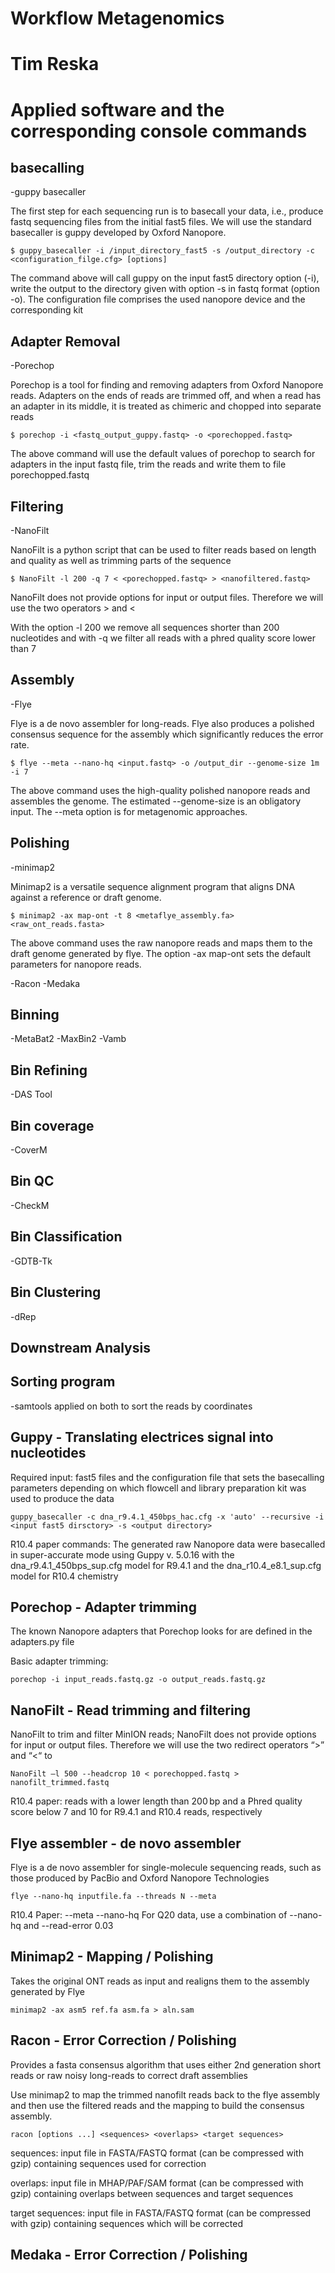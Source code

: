 # Workflow Metagenomics
# Tim Reska 

# Applied software and the corresponding console commands
## basecalling 
-guppy basecaller

The first step for each sequencing run is to basecall your data, i.e., produce fastq sequencing files from the initial fast5 files. We will use the standard basecaller is guppy developed by Oxford Nanopore.

```shell
$ guppy_basecaller -i /input_directory_fast5 -s /output_directory -c <configuration_filge.cfg> [options]
```
The command above will call guppy on the input fast5 directory option (-i), write the output to the directory given with option -s in fastq format (option -o). The configuration file comprises the used nanopore device and the corresponding kit


## Adapter Removal
-Porechop

Porechop is a tool for finding and removing adapters from Oxford Nanopore reads. Adapters on the ends of reads are trimmed off, and when a read has an adapter in its middle, it is treated as chimeric and chopped into separate reads

```shell
$ porechop -i <fastq_output_guppy.fastq> -o <porechopped.fastq> 
```
The above command will use the default values of porechop to search for adapters in the input fastq file, trim the reads and write them to file porechopped.fastq

## Filtering
-NanoFilt

NanoFilt is a python script that can be used to filter reads based on length and quality as well as trimming parts of the sequence

```shell
$ NanoFilt -l 200 -q 7 < <porechopped.fastq> > <nanofiltered.fastq>
```
NanoFilt does not provide options for input or output files. Therefore we will use the two operators > and <

With the option -l 200 we remove all sequences shorter than 200 nucleotides and with -q we filter all reads with a phred quality score lower than 7

## Assembly
-Flye

Flye is a de novo assembler for long-reads. Flye also produces a polished consensus sequence for the assembly which significantly reduces the error rate.

```shell
$ flye --meta --nano-hq <input.fastq> -o /output_dir --genome-size 1m -i 7
```
The above command uses the high-quality polished nanopore reads and assembles the genome. The estimated --genome-size is an obligatory input. The --meta option is for metagenomic approaches. 

## Polishing
-minimap2

Minimap2 is a versatile sequence alignment program that aligns DNA against a reference or draft genome. 

```shell
$ minimap2 -ax map-ont -t 8 <metaflye_assembly.fa> <raw_ont_reads.fasta>
```

The above command uses the raw nanopore reads and maps them to the draft genome generated by flye. The option -ax map-ont sets the default parameters for nanopore reads.


-Racon
-Medaka

## Binning
-MetaBat2
-MaxBin2
-Vamb

## Bin Refining
-DAS Tool

## Bin coverage
-CoverM

## Bin QC
-CheckM

## Bin Classification
-GDTB-Tk

## Bin Clustering
-dRep

## Downstream Analysis
## Sorting program
-samtools applied on both to sort the reads by coordinates


## Guppy - Translating electrices signal into nucleotides

Required input: fast5 files and the configuration file that sets the basecalling parameters depending on which flowcell and library preparation kit was used to produce the data

```guppy_basecaller -c dna_r9.4.1_450bps_hac.cfg -x 'auto' --recursive -i <input fast5 dirsctory> -s <output directory>```

R10.4 paper commands: The generated raw Nanopore data were basecalled in super-accurate mode using Guppy v. 5.0.16 with the dna_r9.4.1_450bps_sup.cfg model for R9.4.1 and the dna_r10.4_e8.1_sup.cfg model for R10.4 chemistry

## Porechop - Adapter trimming

The known Nanopore adapters that Porechop looks for are defined in the adapters.py file

Basic adapter trimming: 

```porechop -i input_reads.fastq.gz -o output_reads.fastq.gz```


## NanoFilt - Read trimming and filtering

NanoFilt to trim and filter MinION reads; NanoFilt does not provide options for input or output files. Therefore we will use the two redirect operators “>” and “<“ to

```NanoFilt –l 500 --headcrop 10 < porechopped.fastq > nanofilt_trimmed.fastq```

R10.4 paper: reads with a lower length than 200 bp and a Phred quality score below 7 and 10 for R9.4.1 and R10.4 reads, respectively

## Flye assembler - de novo assembler

Flye is a de novo assembler for single-molecule sequencing reads, such as those produced by PacBio and Oxford Nanopore Technologies

```flye --nano-hq inputfile.fa --threads N --meta```

R10.4 Paper: --meta --nano-hq
For Q20 data, use a combination of --nano-hq and --read-error 0.03

## Minimap2 - Mapping / Polishing

Takes the original ONT reads as input and realigns them to the assembly generated by Flye

```minimap2 -ax asm5 ref.fa asm.fa > aln.sam```


## Racon - Error Correction / Polishing 

Provides a fasta consensus algorithm that uses either 2nd generation short reads or raw noisy long-reads to correct draft assemblies

Use minimap2 to map the trimmed nanofilt reads back to the flye assembly and then use the filtered reads and the mapping to build the consensus assembly.

```racon [options ...] <sequences> <overlaps> <target sequences>```

    
sequences: input file in FASTA/FASTQ format (can be compressed with gzip) containing sequences used for correction

overlaps: input file in MHAP/PAF/SAM format (can be compressed with gzip) containing overlaps between sequences and target sequences

target sequences: input file in FASTA/FASTQ format (can be compressed with gzip) containing sequences which will be corrected
     

## Medaka - Error Correction / Polishing 

